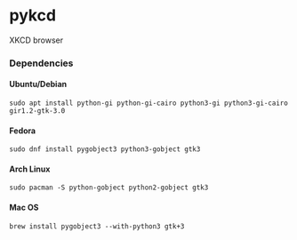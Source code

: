 # pykcd
XKCD browser


### Dependencies
#### Ubuntu/Debian
`sudo apt install python-gi python-gi-cairo python3-gi python3-gi-cairo gir1.2-gtk-3.0`

#### Fedora
`sudo dnf install pygobject3 python3-gobject gtk3`

#### Arch Linux
`sudo pacman -S python-gobject python2-gobject gtk3`

#### Mac OS
`brew install pygobject3 --with-python3 gtk+3`

